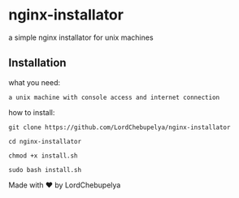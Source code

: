 # nginx-installator
a simple nginx installator for unix machines

## Installation

what you need: 

`a unix machine with console access and internet connection`

how to install:

`git clone https://github.com/LordChebupelya/nginx-installator`

`cd nginx-installator`

`chmod +x install.sh`

`sudo bash install.sh`

Made with ❤️ by LordChebupelya
